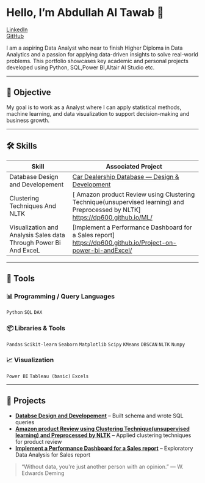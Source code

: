 # Hello, I’m Abdullah Al Tawab 👋

[LinkedIn](https://www.linkedin.com/in/abdullah-al-tawab-aa0a3a2b6/)  
[GitHub](https://github.com/dp600)  

I am a aspiring Data Analyst who near to finish Higher Diploma in Data Analytics and a passion for applying data-driven insights to solve real-world problems. This portfolio showcases key academic and personal projects developed using Python, SQL,Power BI,Altair AI Studio etc.

---

## 🎯 Objective

My goal is to work as a  Analyst  where I can apply statistical methods, machine learning, and data visualization to support decision-making and business growth.

---

## 🛠 Skills

| Skill                                   | Associated Project                         |
|----------------------------------------|--------------------------------------------|
| Database Design and Developement                     | [Car Dealership Database — Design & Development ](https://dp600.github.io/Database-Design-and-Development/)         |
| Clustering Techniques And NLTK| [ Amazon product Review using Clustering Technique(unsupervised learning) and Preprocessed by NLTK] https://dp600.github.io/ML/ |
| Visualization and Analysis Sales data Through Power Bi And ExceL | [Implement a Performance Dashboard for a Sales report] https://dp600.github.io/Project-on-power-bi-andExcel/ |

---
## 🔧 Tools

### 📊 Programming / Query Languages  
`Python` `SQL` `DAX`

### 📦 Libraries & Tools  
`Pandas` `Scikit-learn` `Seaborn` `Matplotlib` `Scipy` `KMeans` `DBSCAN` `NLTK` `Numpy`

### 📈 Visualization  
`Power BI` `Tableau (basic)` `Excels`

---

## 📁 Projects

- **[Databse Design and Developement]((https://github.com/dp600/Data-Analytics-Portfolio/blob/ad738d7555456a5b13ebc0661b3349f11e72d8a1/Database%20project.md) )** – Built schema and wrote SQL queries
- **[Amazon product Review using Clustering Technique(unsupervised learning) and Preprocessed by NLTK]((https://github.com/dp600/ML/blob/40065820c9b63d317295ae2e7fcbeea6a1507c87/README.md))** – Applied clustering techniques for product review
- **[Implement a Performance Dashboard for a Sales report]((https://github.com/dp600/Project-on-power-bi-andExcel/blob/f2c0ad0ebb0a40a577c8556d2c0c177db3b4dafe/README.md))** – Exploratory Data Analysis for Sales report 


> “Without data, you're just another person with an opinion.” — W. Edwards Deming
